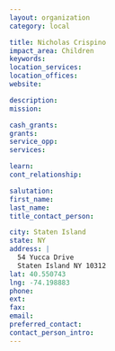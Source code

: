 ```yaml
---
layout: organization
category: local

title: Nicholas Crispino
impact_area: Children
keywords: 
location_services: 
location_offices: 
website: 

description: 
mission: 

cash_grants: 
grants: 
service_opp: 
services: 

learn: 
cont_relationship: 

salutation: 
first_name: 
last_name: 
title_contact_person: 

city: Staten Island
state: NY
address: |
  54 Yucca Drive     
  Staten Island NY 10312
lat: 40.550743
lng: -74.198883
phone: 
ext: 
fax: 
email: 
preferred_contact: 
contact_person_intro: 
---
```

